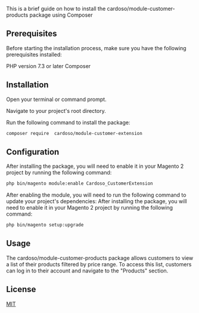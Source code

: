 This is a brief guide on how to install the cardoso/module-customer-products package using Composer

## Prerequisites
Before starting the installation process, make sure you have the following prerequisites installed:

PHP version 7.3 or later
Composer

## Installation

Open your terminal or command prompt.

Navigate to your project's root directory.

Run the following command to install the package:

```bash
composer require  cardoso/module-customer-extension
```
## Configuration
After installing the package, you will need to enable it in your Magento 2 project by running the following command:
```bash
php bin/magento module:enable Cardoso_CustomerExtension
```
After enabling the module, you will need to run the following command to update your project's dependencies:
After installing the package, you will need to enable it in your Magento 2 project by running the following command:
```bash
php bin/magento setup:upgrade
```


## Usage

The cardoso/module-customer-products package allows customers to view a list of their products filtered by price range. To access this list, customers can log in to their account and navigate to the "Products" section.


## License

[MIT](https://choosealicense.com/licenses/mit/)